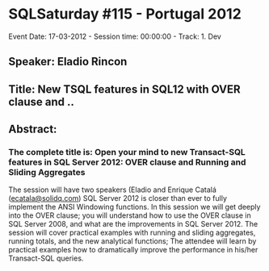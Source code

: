 # SQLSaturday #115 - Portugal 2012
Event Date: 17-03-2012 - Session time: 00:00:00 - Track: 1. Dev
## Speaker: Eladio Rincon
## Title: New TSQL features in SQL12 with OVER clause and ..
## Abstract:
### The complete title is: Open your mind to new Transact-SQL features in SQL Server 2012: OVER clause and Running and Sliding Aggregates
The session will have two speakers (Eladio and Enrique Catalá (ecatala@solidq.com)
SQL Server 2012 is closer than ever to fully implement the ANSI Windowing functions. In this session we will get deeply into the OVER clause; you will understand how to use the OVER clause in SQL Server 2008, and what are the improvements in SQL Server 2012. The session will cover practical examples with running and sliding aggregates, running totals, and the new analytical functions; The attendee will learn by practical examples how to dramatically improve the performance in his/her Transact-SQL queries.
